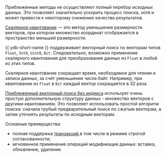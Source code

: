 Приближенные методы не осуществляют полный перебор исходных данных. Это позволяет значительно ускорить процесс поиска, хотя и может привести к некоторому снижению качества результатов.

[Скалярное квантование](../udf/list/knn.md#approximate-vector-search-scalar-quantization) — это метод уменьшения размерности векторов, при котором множество координат отображается в пространство меньшей размерности.

{{ ydb-short-name }} поддерживает векторный поиск по векторам типов `Float`, `Int8`, `Uint8`, `Bit`. Следовательно, возможно применение скалярного квантования для преобразования данных из `Float` в любой из этих типов.

Скалярное квантование сокращает время, необходимое для чтения и записи данных, за счёт уменьшения числа байт. Например, при квантовании из `Float` в `Bit` каждый вектор сокращается в 32 раза.

[Приближенный векторный поиск без индекса](../udf/list/knn.md#approximate-vector-search-examples) использует очень простую дополнительную структуру данных - множество векторов с другими квантованием. Это позволяет использовать простой алгоритм поиска: сначала грубый предварительный поиск по сжатым векторам, а затем уточнять результаты по исходным векторам.

Основные преимущества:

* полная поддержка [транзакций](../../../concepts/glossary.md#transactions),в том числе в режиме строгой согласованности;
* мгновенное применение операций модификации данных: вставка, обновление, удаление.